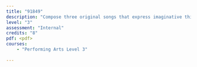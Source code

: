 ```yaml
---
title: "91849"
description: "Compose three original songs that express imaginative thinking"
level: "3"
assessment: "Internal"
credits: "8"
pdf: <pdf>
courses:
    - "Performing Arts Level 3"
    
---
```

